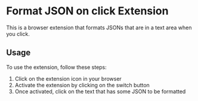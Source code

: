 # Format JSON on click Extension

This is a browser extension that formats JSONs that are in a text area when you click.

## Usage

To use the extension, follow these steps:

1. Click on the extension icon in your browser
2. Activate the extension by clicking on the switch button
3. Once activated, click on the text that has some JSON to be formatted
